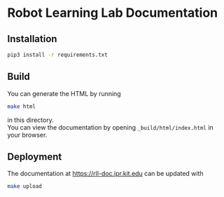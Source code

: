 # Robot Learning Lab Documentation

## Installation

```bash
pip3 install -r requirements.txt
```

## Build

You can generate the HTML by running

```bash
make html
```

in this directory.   
You can view the documentation by opening `_build/html/index.html` in your browser.

## Deployment

The documentation at https://rll-doc.ipr.kit.edu can be updated with

```bash
make upload
```
